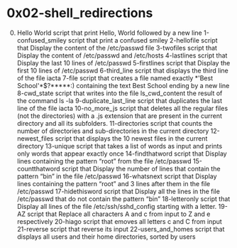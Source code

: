 # 0x02-shell_redirections
0. Hello World script that print Hello, World followed by a new line
1-confused_smiley script that print a confused smiley
2-hellofile script that Display the content of the /etc/passwd file
3-twofiles script that Display the content of /etc/passwd and /etc/hosts
4-lastlines script that Display the last 10 lines of /etc/passwd
5-firstlines script that Display the first 10 lines of /etc/passwd
6-third_line script that displays the third line of the file iacta
7-file script that creates a file named exactly \*\'Best School\'\*$\?\*\*\*\*\*:) containing the text Best School ending by a new line
8-cwd_state script that writes into the file ls_cwd_content the result of the command ls -la
9-duplicate_last_line script that duplicates the last line of the file iacta
10-no_more_js script that deletes all the regular files (not the directories) with a .js extension that are present in the current directory and all its subfolders.
11-directories script that counts the number of directories and sub-directories in the current directory
12-newest_files script that displays the 10 newest files in the current directory
13-unique script that takes a list of words as input and prints only words that appear exactly once
14-findthatword script that Display lines containing the pattern “root” from the file /etc/passwd
15-countthatword script that Display the number of lines that contain the pattern “bin” in the file /etc/passwd
16-whatsnext script that Display lines containing the pattern “root” and 3 lines after them in the file /etc/passwd
17-hidethisword script that Display all the lines in the file /etc/passwd that do not contain the pattern “bin”
18-letteronly script that Display all lines of the file /etc/ssh/sshd_config starting with a letter.
19-AZ script that Replace all characters A and c from input to Z and e respectively
20-hiago script that emoves all letters c and C from input
21-reverse script that reverse its input
22-users_and_homes script that displays all users and their home directories, sorted by users

